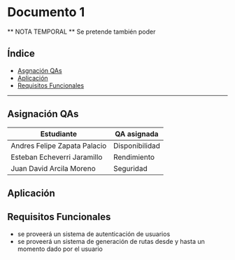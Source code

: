 Documento 1
===========
** NOTA TEMPORAL ** 
Se pretende también poder 

## Índice ##
  - [Asgnación QAs](#asignación-qas)
  - [Aplicación](#aplicación)
  - [Requisitos Funcionales](#requisitos-funcionales)
---

## Asignación QAs ##
| Estudiante | QA asignada |
| --- | --- |
| Andres Felipe Zapata Palacio | Disponibilidad |
| Esteban Echeverri Jaramillo | Rendimiento |
| Juan David Arcila Moreno | Seguridad |

## Aplicación ##



## Requisitos Funcionales ##
* se proveerá un sistema de autenticación de usuarios
* se proveerá un sistema de generación de rutas desde y hasta un momento dado por el usuario



